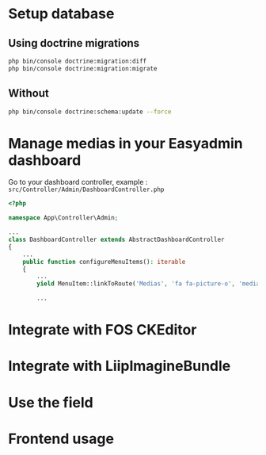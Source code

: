 # Setup database

## Using doctrine migrations

```bash
php bin/console doctrine:migration:diff
php bin/console doctrine:migration:migrate
```

## Without

```bash
php bin/console doctrine:schema:update --force
```

# Manage medias in your Easyadmin dashboard

Go to your dashboard controller, example : `src/Controller/Admin/DashboardController.php`

```php
<?php

namespace App\Controller\Admin;

...
class DashboardController extends AbstractDashboardController
{
    ...
    public function configureMenuItems(): iterable
    {
        ...
        yield MenuItem::linkToRoute('Medias', 'fa fa-picture-o', 'media.index');

        ...
```

# Integrate with FOS CKEditor

# Integrate with LiipImagineBundle

# Use the field

# Frontend usage
